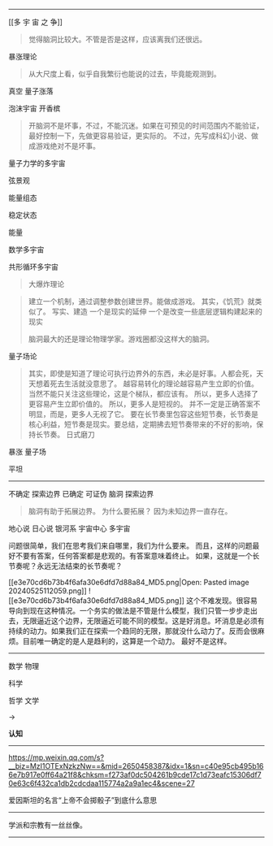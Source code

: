 
---

[[多 宇 宙 之 争]]

> 觉得脑洞比较大。不管是否是这样，应该离我们还很远。
> 

暴涨理论

> 从大尺度上看，似乎自我繁衍也能说的过去，毕竟能观测到。

真空
	量子涨落

泡沫宇宙
	开香槟

> 开脑洞不是坏事，不过，不能沉迷。如果在可预见的时间范围内不能验证，最好控制一下，先做更容易验证，更实际的。
> 不过，先写成科幻小说、做成游戏绝对不是坏事。

量子力学的多宇宙

弦景观

能量组态

稳定状态

能量

数学多宇宙

共形循环多宇宙

> 大爆炸理论

> 建立一个机制，通过调整参数创建世界。能做成游戏。
> 其实，《饥荒》就类似了。
> 写实、建造
> 	一个是现实的延伸
> 	一个是改变一些底层逻辑构建起来的现实
> 
> 脑洞最大的还是理论物理学家。游戏圈都没这样大的脑洞。

量子场论

> 其实，即使是知道了理论可执行边界外的东西，未必是好事。人都会死，天天想着死去生活就没意思了。
> 越容易转化的理论越容易产生立即的价值。当然不能只关注这些理论，这是个梯队，都应该有。
> 	所以，更多人选择了更容易产生立即价值的。
> 		所以，更多人是短视的。
> 			并不一定是正确答案不明显，而是，更多人无视了它。
> 				要在长节奏里包容这些短节奏，长节奏是核心利益，短节奏是现实。要总结，定期拂去短节奏带来的不好的影响，保持长节奏。
> 					日式磨刀

暴涨
	量子场

平坦

---

不确定
	探索边界
已确定
可证伪
脑洞
	探索边界

> 脑洞有助于拓展边界。
> 	为什么要拓展？
> 		因为未知边界一直存在。

地心说
日心说
银河系
宇宙中心
多宇宙

问题很简单，我们在思考我们来自哪里，我们为什么要来。
	而且，这样的问题最好不要有答案，任何答案都是悲观的。有答案意味着终止。
		如果，这就是一个长节奏呢？永远无法结束的长节奏呢？

[[e3e70cd6b73b4f6afa30e6dfd7d88a84_MD5.png|Open: Pasted image 20240525112059.png]]
![[e3e70cd6b73b4f6afa30e6dfd7d88a84_MD5.png]]
这个不难发现。很容易导向到现在这种情况。一个务实的做法是不管是什么模型，我们只管一步步走出去，无限逼近这个边界，无限逼近可能不同的模型。这是好消息。坏消息是必须有持续的动力。如果我们正在探索一个趋同的无限，那就没什么动力了。反而会很麻烦。目前唯一确定的是人是趋利的，这算是一个动力。
	最好不是这样。

---

数学
物理

科学

哲学
文学

->

**认知**

---

https://mp.weixin.qq.com/s?__biz=MzI1OTExNzkzNw==&mid=2650458387&idx=1&sn=c40e95cb495b166e7b917e0ff64a21f8&chksm=f273af0dc504261b9cde17c1d73eafc15306df70e63c6f432ca1db2cdcdaa115774a2a9a1ec4&scene=27

爱因斯坦的名言“上帝不会掷骰子”到底什么意思

---

学派和宗教有一丝丝像。

---







